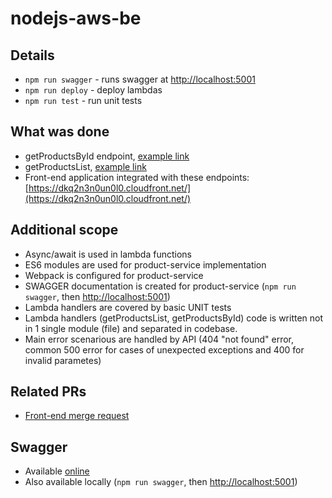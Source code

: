 # nodejs-aws-be

## Details

- `npm run swagger` - runs swagger at [http://localhost:5001](http://localhost:5001/)
- `npm run deploy` - deploy lambdas
- `npm run test` - run unit tests

## What was done

- getProductsById endpoint, [example link](https://2o4c9nhcai.execute-api.us-west-1.amazonaws.com/dev/products/7567ec4b-b10c-48c5-9345-fc73c48a80aa)
- getProductsList, [example link](https://2o4c9nhcai.execute-api.us-west-1.amazonaws.com/dev/products)
- Front-end application integrated with these endpoints: [https://dkq2n3n0un0l0.cloudfront.net/](https://dkq2n3n0un0l0.cloudfront.net/)


## Additional scope
- Async/await is used in lambda functions
- ES6 modules are used for product-service implementation
- Webpack is configured for product-service
- SWAGGER documentation is created for product-service (`npm run swagger`, then [http://localhost:5001](http://localhost:5001))
- Lambda handlers are covered by basic UNIT tests
- Lambda handlers (getProductsList, getProductsById) code is written not in 1 single module (file) and separated in codebase.
- Main error scenarious are handled by API (404 "not found" error, common 500 error for cases of unexpected exceptions and 400 for invalid parametes)

## Related PRs

- [Front-end merge request](https://github.com/akondratsky/nodejs-aws-fe/pull/3)

## Swagger

- Available [online](https://editor.swagger.io/?url=https://raw.githubusercontent.com/akondratsky/nodejs-aws-be/f0965a22745eb9e4aa3a6f3e850a9ef76cc8a789/products-service/swagger.yaml)
- Also available locally (`npm run swagger`, then [http://localhost:5001](http://localhost:5001))

